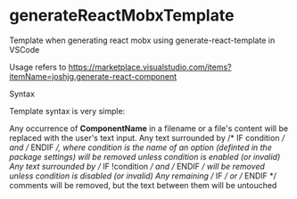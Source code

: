 # generateReactMobxTemplate
Template when generating react mobx using generate-react-template in VSCode

Usage refers to https://marketplace.visualstudio.com/items?itemName=joshjg.generate-react-component

Syntax

Template syntax is very simple:

Any occurrence of __ComponentName__ in a filename or a file's content will be replaced with the user's text input.
Any text surrounded by /* IF condition */ and /* ENDIF */, where condition is the name of an option (definted in the package settings) will be removed unless condition is enabled (or invalid)
Any text surrounded by /* IF !condition */ and /* ENDIF */ will be removed unless condition is disabled (or invalid)
Any remaining /* IF */ or /* ENDIF */ comments will be removed, but the text between them will be untouched
